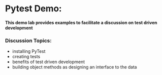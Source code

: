 # Pytest Demo:

#### This demo lab provides examples to facilitate a discussion on test driven development

### Discussion Topics:

- installing PyTest
- creating tests
- benefits of test driven development
- building object methods as designing an interface to the data
